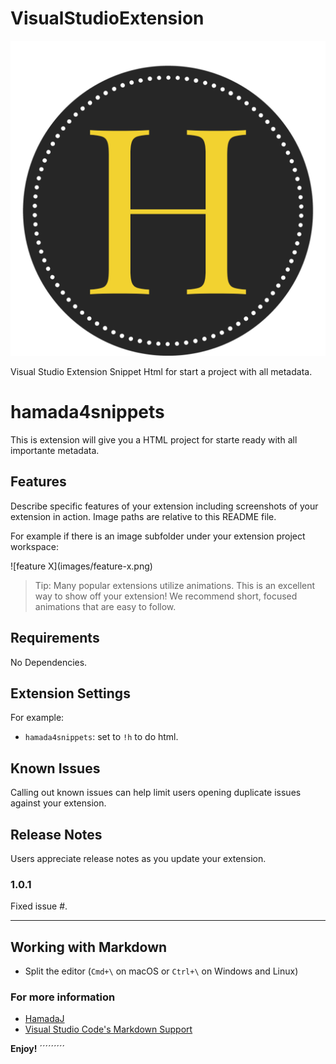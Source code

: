 # VisualStudioExtension

![alt text](./icon.png)

Visual Studio Extension Snippet Html for start a project with all metadata.

# hamada4snippets

This is extension will give you a HTML project for starte ready with all importante metadata.

## Features

Describe specific features of your extension including screenshots of your extension in action. Image paths are relative to this README file.

For example if there is an image subfolder under your extension project workspace:

\!\[feature X\]\(images/feature-x.png\)

> Tip: Many popular extensions utilize animations. This is an excellent way to show off your extension! We recommend short, focused animations that are easy to follow.

## Requirements

No Dependencies.

## Extension Settings

For example:

- `hamada4snippets`: set to `!h` to do html.

## Known Issues

Calling out known issues can help limit users opening duplicate issues against your extension.

## Release Notes

Users appreciate release notes as you update your extension.

### 1.0.1

Fixed issue #.

---

## Working with Markdown

- Split the editor (`Cmd+\` on macOS or `Ctrl+\` on Windows and Linux)

### For more information

- [HamadaJ](https://github.com/hamada-j)
- [Visual Studio Code's Markdown Support](http://code.visualstudio.com/docs/languages/markdown)

**Enjoy!**
´´´´´´´´´
